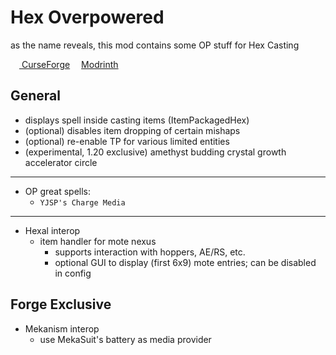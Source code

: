 # Hex Overpowered

as the name reveals, this mod contains some OP stuff for Hex Casting

[<img src="https://static-beta.curseforge.com/images/favicon.ico" style="width:1em"/>
CurseForge](https://www.curseforge.com/minecraft/mc-mods/hexoverpowered)
[<img src="https://modrinth.com/favicon.ico" style="width:1em"/>Modrinth](https://modrinth.com/mod/hexoverpowered)

## General

* displays spell inside casting items (ItemPackagedHex)
* (optional) disables item dropping of certain mishaps
* (optional) re-enable TP for various limited entities
* (experimental, 1.20 exclusive) amethyst budding crystal growth accelerator circle

------

* OP great spells:
  * `YJSP's Charge Media`

------

* Hexal interop
    * item handler for mote nexus
        * supports interaction with hoppers, AE/RS, etc.
        * optional GUI to display (first 6x9) mote entries; can be disabled in config

## Forge Exclusive

* Mekanism interop
    * use MekaSuit's battery as media provider
